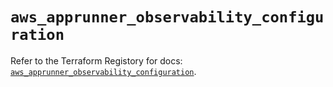 # `aws_apprunner_observability_configuration`

Refer to the Terraform Registory for docs: [`aws_apprunner_observability_configuration`](https://www.terraform.io/docs/providers/aws/r/apprunner_observability_configuration).
